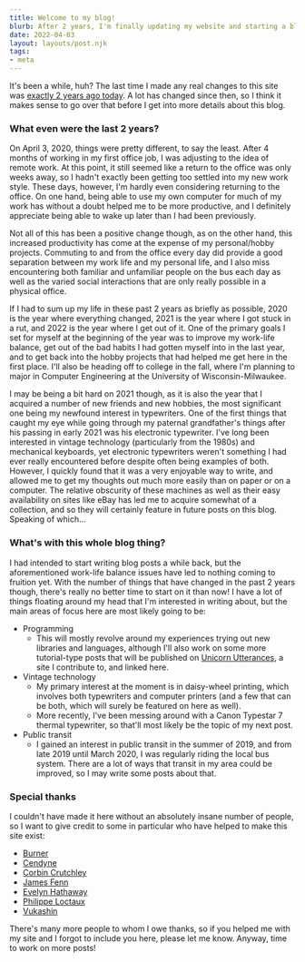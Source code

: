 ```yaml
---
title: Welcome to my blog!
blurb: After 2 years, I'm finally updating my website and starting a blog! Let's go over what I'll be writing about.
date: 2022-04-03
layout: layouts/post.njk
tags:
- meta
---
```


It's been a while, huh? The last time I made any real changes to this site was 
[exactly 2 years ago today](https://github.com/adueppen/personal-website/commit/543c4d6fb2f19660bcb83c9fea817cc7c911870a).
A lot has changed since then, so I think it makes sense to go over that before I get into more details about this blog. 

### What even were the last 2 years?
On April 3, 2020, things were pretty different, to say the least. After 4 months of working in my first office job, I
was adjusting to the idea of remote work. At this point, it still seemed like a return to the office was only weeks
away, so I hadn't exactly been getting too settled into my new work style. These days, however, I'm hardly even
considering returning to the office. On one hand, being able to use my own computer for much of my work has without a
doubt helped me to be more productive, and I definitely appreciate being able to wake up later than I had been
previously. 

Not all of this has been a positive change though, as on the other hand, this increased productivity has come at the
expense of my personal/hobby projects. Commuting to and from the office every day did provide a good separation between
my work life and my personal life, and I also miss encountering both familiar and unfamiliar people on the bus each day
as well as the varied social interactions that are only really possible in a physical office.

If I had to sum up my life in these past 2 years as briefly as possible, 2020 is the year where everything changed, 2021
is the year where I got stuck in a rut, and 2022 is the year where I get out of it. One of the primary goals I set for
myself at the beginning of the year was to improve my work-life balance, get out of the bad habits I had gotten myself
into in the last year, and to get back into the hobby projects that had helped me get here in the first place. I'll also
be heading off to college in the fall, where I'm planning to major in Computer Engineering at the University of
Wisconsin-Milwaukee.

I may be being a bit hard on 2021 though, as it is also the year that I acquired a number of new friends and new
hobbies, the most significant one being my newfound interest in typewriters. One of the first things that caught my eye
while going through my paternal grandfather's things after his passing in early 2021 was his electronic typewriter. I've
long been interested in vintage technology (particularly from the 1980s) and mechanical keyboards, yet electronic
typewriters weren't something I had ever really encountered before despite often being examples of both. However, I
quickly found that it was a very enjoyable way to write, and allowed me to get my thoughts out much more easily than on
paper or on a computer. The relative obscurity of these machines as well as their easy availability on sites like eBay
has led me to acquire somewhat of a collection, and so they will certainly feature in future posts on this blog.
Speaking of which...

### What's with this whole blog thing?
I had intended to start writing blog posts a while back, but the aforementioned work-life balance issues have led to
nothing coming to fruition yet. With the number of things that have changed in the past 2 years though, there's really
no better time to start on it than now! I have a lot of things floating around my head that I'm interested in writing
about, but the main areas of focus here are most likely going to be:

- Programming
  - This will mostly revolve around my experiences trying out new libraries and languages, although I'll also work on
    some more tutorial-type posts that will be published on [Unicorn Utterances](https://unicorn-utterances.com), a site
    I contribute to, and linked here.
- Vintage technology
  - My primary interest at the moment is in daisy-wheel printing, which involves both typewriters and computer printers
    (and a few that can be both, which will surely be featured on here as well).
  - More recently, I've been messing around with a Canon Typestar 7 thermal typewriter, so that'll most likely be the
    topic of my next post.
- Public transit
  - I gained an interest in public transit in the summer of 2019, and from late 2019 until March 2020, I was regularly
    riding the local bus system. There are a lot of ways that transit in my area could be improved, so I may write some
    posts about that.

### Special thanks
I couldn't have made it here without an absolutely insane number of people, so I want to give credit to some in
particular who have helped to make this site exist:

- [Burner](https://yaboiburner.github.io)
- [Cendyne](https://cendyne.dev)
- [Corbin Crutchley](https://crutchcorn.com)
- [James Fenn](https://jfenn.me)
- [Evelyn Hathaway](https://evelyn.dev)
- [Philippe Loctaux](https://philippeloctaux.com)
- [Vukashin](https://vukashin.xyz)

There's many more people to whom I owe thanks, so if you helped me with my site and I forgot to include you here,
please let me know. Anyway, time to work on more posts!
